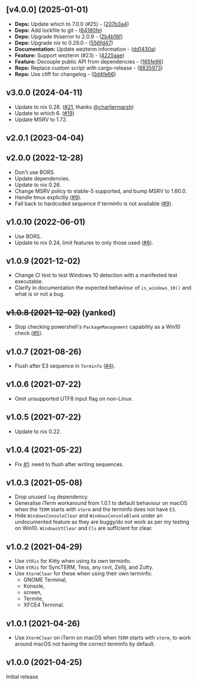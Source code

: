 
## [v4.0.0] (2025-01-01)

- **Deps:** Update which to 7.0.0 (#25) - ([207b3a4](https://github.com/watchexec/clearscreen/commit/207b3a4fdf7109faefc699250fb710dcfda18b83))
- **Deps:** Add lockfile to git - ([64180fe](https://github.com/watchexec/clearscreen/commit/64180fe2d7db612633a77337159b020fbac93e68))
- **Deps:** Upgrade thiserror to 2.0.9 - ([2b4b16f](https://github.com/watchexec/clearscreen/commit/2b4b16f6d18fefc2324a36dc4f005c84b5245684))
- **Deps:** Upgrade nix to 0.29.0 - ([556fd47](https://github.com/watchexec/clearscreen/commit/556fd4719a527fac463b6d70ea0539ff72bb0f93))
- **Documentation:** Update wezterm information - ([dd1430a](https://github.com/watchexec/clearscreen/commit/dd1430a5f8d106f4e9d5951e7c1358202c0994d2))
- **Feature:** Support wezterm (#23) - ([4225aae](https://github.com/watchexec/clearscreen/commit/4225aae53a68720072bcaa76edb1e00362684218))
- **Feature:** Decouple public API from dependencies - ([165fe96](https://github.com/watchexec/clearscreen/commit/165fe96b0f6a918d093001b827517c0e65c5dace))
- **Repo:** Replace custom script with cargo-release - ([8835973](https://github.com/watchexec/clearscreen/commit/8835973168a3c422afbcde4f39e1b60b3a87c795))
- **Repo:** Use cliff for changelog - ([0d4fe66](https://github.com/watchexec/clearscreen/commit/0d4fe669f7f4625ea86414d8d18aeab3e3c70fc8))

## v3.0.0 (2024-04-11)

- Update to nix 0.28. ([#21](https://github.com/watchexec/clearscreen/pull/21), thanks [@charliermarsh](https://github.com/charliermarsh))
- Update to which 6. ([#19](https://github.com/watchexec/clearscreen/pull/19))
- Update MSRV to 1.72.

## v2.0.1 (2023-04-04)

## v2.0.0 (2022-12-28)

- Don't use BORS.
- Update dependencies.
- Update to nix 0.26.
- Change MSRV policy to stable-5 supported, and bump MSRV to 1.60.0.
- Handle tmux explicitly ([#9](https://github.com/watchexec/clearscreen/pull/9)).
- Fall back to hardcoded sequence if terminfo is not available ([#9](https://github.com/watchexec/clearscreen/pull/9)).

## v1.0.10 (2022-06-01)

- Use BORS.
- Update to nix 0.24, limit features to only those used ([#6](https://github.com/watchexec/clearscreen/pull/6)).

## v1.0.9 (2021-12-02)

- Change CI test to test Windows 10 detection with a manifested test executable.
- Clarify in documentation the expected behaviour of `is_windows_10()` and what is or not a bug.

## ~~v1.0.8 (2021-12-02)~~ (yanked)

- Stop checking powershell's `PackageManagement` capability as a Win10 check
  ([#5](https://github.com/watchexec/clearscreen/issues/5)).

## v1.0.7 (2021-08-26)

- Flush after E3 sequence in `Terminfo` ([#4](https://github.com/watchexec/clearscreen/issues/4)).

## v1.0.6 (2021-07-22)

- Omit unsupported UTF8 input flag on non-Linux.

## v1.0.5 (2021-07-22)

- Update to nix 0.22.

## v1.0.4 (2021-05-22)

- Fix [#1](https://github.com/watchexec/clearscreen/issues/1): need to flush after writing sequences.

## v1.0.3 (2021-05-08)

- Drop unused `log` dependency.
- Generalise iTerm workaround from 1.0.1 to default behaviour on macOS when the `TERM` starts with
  `xterm` and the terminfo does not have `E3`.
- Hide `WindowsConsoleClear` and `WindowsConsoleBlank` under an undocumented feature as they are
  buggy/do not work as per my testing on Win10. `WindowsVtClear` and `Cls` are sufficient for clear.

## v1.0.2 (2021-04-29)

- Use `VtRis` for Kitty when using its own terminfo.
- Use `VtRis` for SyncTERM, Tess, any rxvt, Zellij, and Zutty.
- Use `XtermClear` for these when using their own terminfo:
  - GNOME Terminal,
  - Konsole,
  - screen,
  - Termite,
  - XFCE4 Terminal.

## v1.0.1 (2021-04-26)

- Use `XtermClear` on iTerm on macOS when `TERM` starts with `xterm`, to work around macOS not
  having the correct terminfo by default.

## v1.0.0 (2021-04-25)

Initial release
